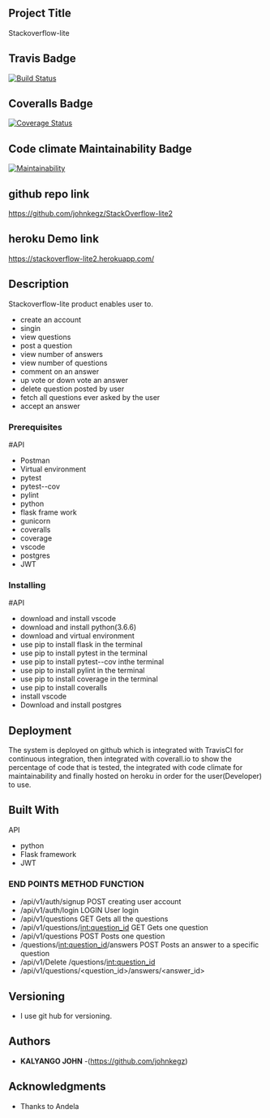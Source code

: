 ## Project Title

Stackoverflow-lite
## Travis Badge
[![Build Status](https://travis-ci.org/johnkegz/StackOverflow-lite2.svg?branch=develop)](https://travis-ci.org/johnkegz/StackOverflow-lite2)
## Coveralls Badge
[![Coverage Status](https://coveralls.io/repos/github/johnkegz/StackOverflow-lite2/badge.svg?branch=develop)](https://coveralls.io/github/johnkegz/StackOverflow-lite2?branch=develop)
## Code climate Maintainability Badge
[![Maintainability](https://api.codeclimate.com/v1/badges/a4d7efbeef5cdb1147df/maintainability)](https://codeclimate.com/github/johnkegz/StackOverflow-lite2/maintainability)
## github repo link
https://github.com/johnkegz/StackOverflow-lite2
## heroku Demo link
https://stackoverflow-lite2.herokuapp.com/

## Description
Stackoverflow-lite product enables user to.
*  create an account
*  singin
*  view questions
*  post a question
*  view number of answers
*  view number of questions
*  comment on an answer
*  up vote or down vote an answer
*  delete question posted by user
*  fetch all questions ever asked by the user
*  accept an answer

### Prerequisites

 #API
 * Postman
 * Virtual environment
 * pytest
 * pytest--cov
 * pylint
 * python
 * flask frame work
 * gunicorn
 * coveralls
 * coverage
 * vscode
 * postgres
 * JWT
### Installing

#API
* download and install vscode
* download and install python(3.6.6)
* download and virtual environment
* use pip to install flask in the terminal
* use pip to install pytest in the terminal
* use pip to install pytest--cov inthe terminal
* use pip to install pylint in the terminal
* use pip to install coverage in the terminal
* use pip to install coveralls
* install vscode
* Download and install postgres
## Deployment

The system is deployed on github which is integrated with TravisCl for continuous integration, then integrated with coverall.io to show the percentage of code that is tested, the integrated with code climate for maintainability and finally hosted on heroku in order for the user(Developer) to use.

## Built With

API
* python
* Flask framework
* JWT
### END POINTS                            METHOD   FUNCTION 
* /api/v1/auth/signup                   POST      creating user account
* /api/v1/auth/login                    LOGIN     User login
* /api/v1/questions                     GET       Gets all the questions                 
* /api/v1/questions/<int:question_id>   GET       Gets one question                      
* /api/v1/questions                     POST      Posts one question                     
* /questions/<int:question_id>/answers  POST      Posts an answer to a specific question
* /api/v1/Delete /questions/<int:question_id>
* /api/v1/questions/<question_id>/answers/<answer_id>
## Versioning

 * I use git hub for versioning.

## Authors

* **KALYANGO JOHN** -(https://github.com/johnkegz)

## Acknowledgments

* Thanks to Andela
